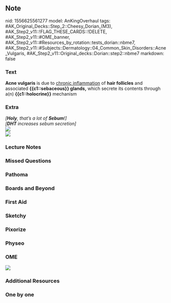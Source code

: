 ## Note
nid: 1556625561277
model: AnKingOverhaul
tags: #AK_Original_Decks::Step_2::Cheesy_Dorian_(M3), #AK_Step2_v11::!FLAG_THESE_CARDS::!DELETE, #AK_Step2_v11::#OME_banner, #AK_Step2_v11::#Resources_by_rotation::tests_dorian::nbme7, #AK_Step2_v11::#Subjects::Dermatology::04_Common_Skin_Disorders::Acne_Vulgaris, #AK_Step2_v11::Original_decks::Dorian::step2::nbme7
markdown: false

### Text
<b>Acne vulgaris</b> is due to <u>chronic inflammation</u> of
<b>hair follicles</b> and associated <b>{{c1::sebaceous}}
glands,</b> which secrete its contents through a(n)
<b>{{c1::holocrine}}</b> mechanism

### Extra
<div>
  <div style="text-decoration: underline;"></div>
  <div>
    <div>
      <i>[<b>Holy</b>, that’s a lot of <b>Sebum</b>!]</i>
    </div>
    <div>
      <i>[<b>DHT</b> increases sebum secretion]</i>
    </div>
    <div>
      <i><img src="paste-8813225646751747.jpg" class="resizer"></i>
    </div><i><img src="paste-8810790400294913.jpg" class=
    "resizer"></i>
  </div>
</div>

### Lecture Notes


### Missed Questions


### Pathoma


### Boards and Beyond


### First Aid


### Sketchy


### Pixorize


### Physeo


### OME
<div class="ome-widget">
  <a href="https://onlinemeded.org?ref=anki"><img src=
  "_OME_AnkiFlashcards_General_4.png"></a>
</div>

### Additional Resources


### One by one

